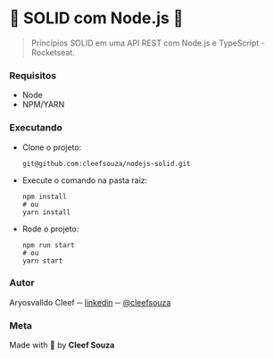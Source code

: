 # :seedling: SOLID com Node.js :seedling:

> Princípios SOLID em uma API REST com Node.js e TypeScript - Rocketseat.

### Requisitos
- Node
- NPM/YARN

### Executando
- Clone o projeto:
  ```shell
  git@github.com:cleefsouza/nodejs-solid.git
  ```

- Execute o comando na pasta raiz:
  ```shell
  npm install
  # ou
  yarn install
  ```

- Rode o projeto:
  ```shell
  npm run start
  # ou
  yarn start
  ```

### Autor <div id="autor"></div>
Aryosvalldo Cleef ─ [linkedin](https://www.linkedin.com/in/aryosvalldo-cleef/) ─ [@cleefsouza](https://github.com/cleefsouza)

### Meta <div id="meta"></div>
Made with :green_heart: by **Cleef Souza**
